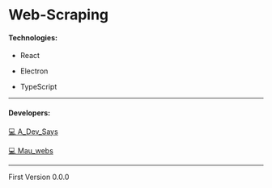 # Web-Scraping 

#### Technologies:

- React

- Electron

- TypeScript

---------------------------------------------------------

#### Developers:

[💻 A_Dev_Says](https://www.instagram.com/a_dev_says/)

[💻 Mau_webs](https://www.instagram.com/mau_webs/)

---------------------------------------------------------


First Version 0.0.0